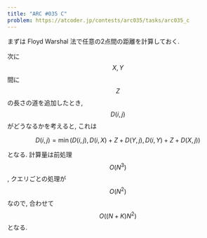 ```yaml
---
title: "ARC #035 C"
problem: https://atcoder.jp/contests/arc035/tasks/arc035_c
---
```

まずは Floyd Warshal 法で任意の2点間の距離を計算しておく.

次に $$ X, Y $$ 間に $$ Z $$ の長さの道を追加したとき, $$ D(i, j) $$ がどうなるかを考えると, これは

$$
D(i, j) = \min(D(i, j), D(i, X) + Z + D(Y, j), D(i, Y) + Z + D(X, j))
$$

となる. 計算量は前処理 $$ O(N^3) $$, クエリごとの処理が $$ O(N^2) $$ なので, 合わせて $$ O((N+K)N^2) $$ となる.
